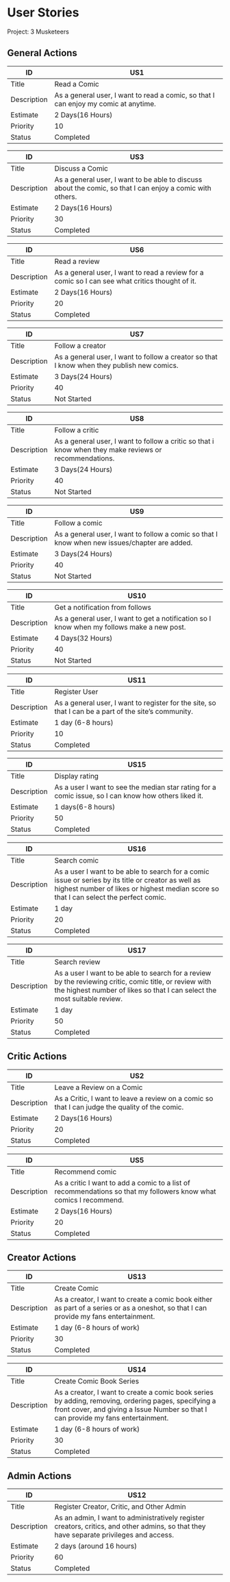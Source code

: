# User Stories

Project: 3 Musketeers

## General Actions

| ID          | US1 |
| ----------- | ----- |
| Title       | Read a Comic |
| Description | As a general user, I want to read a comic, so that I can enjoy my comic at anytime. |
| Estimate    | 2 Days(16 Hours) |
| Priority    | 10 |
| Status      | Completed |

| ID          | US3 |
| ----------- | ----- |
| Title       | Discuss a Comic|
| Description | As a general user, I want to be able to discuss about the comic, so that I can enjoy a comic with others. |
| Estimate    | 2 Days(16 Hours) |
| Priority    | 30 |
| Status      | Completed |

| ID          | US6 |
| ----------- | ----- |
| Title       | Read a review |
| Description | As a general user, I want to read a review for a comic so I can see what critics thought of it. |
| Estimate    | 2 Days(16 Hours) |
| Priority    | 20 |
| Status      | Completed |

| ID          | US7 |
| ----------- | ----- |
| Title       | Follow a creator |
| Description | As a general user, I want to follow a creator so that I know when they publish new comics. |
| Estimate    | 3 Days(24 Hours) |
| Priority    | 40 |
| Status      | Not Started |

| ID          | US8 |
| ----------- | ----- |
| Title       | Follow a critic |
| Description | As a general user, I want to follow a critic so that i know when they make reviews or recommendations. |
| Estimate    | 3 Days(24 Hours) |
| Priority    | 40 |
| Status      | Not Started |

| ID          | US9 |
| ----------- | ----- |
| Title       | Follow a comic |
| Description | As a general user, I want to follow a comic so that I know when new issues/chapter are added. |
| Estimate    | 3 Days(24 Hours) |
| Priority    | 40 |
| Status      | Not Started |

| ID          | US10 |
| ----------- | ----- |
| Title       | Get a notification from follows|
| Description | As a general user, I want to get a notification so I know when my follows make a new post. |
| Estimate    | 4 Days(32 Hours) |
| Priority    | 40 |
| Status      | Not Started |

|ID           | US11 |
|-------------|---------------|
| Title       | Register User |
| Description | As a general user, I want to register for the site, so that I can be a part of the site’s community. |
| Estimate    | 1 day (6-8 hours) |
| Priority    | 10 |
| Status      | Completed |

| ID          | US15 |
| ----------- | ----- |
| Title       | Display rating |
| Description | As a user I want to see the median star rating for a comic issue, so I can know how others liked it. |
| Estimate    | 1 days(6-8 hours) |
| Priority    | 50 |
| Status      | Completed |


| ID          | US16 |
| ----------- | ----- |
| Title       | Search comic |
| Description | As a user I want to be able to search for a comic issue or series by its title or creator as well as highest number of likes or highest median score so that I can select the perfect comic. |
| Estimate    | 1 day |
| Priority    | 20 |
| Status      | Completed |

| ID          | US17 |
| ----------- | ----- |
| Title       | Search review |
| Description | As a user I want to be able to search for a review by the reviewing critic, comic title, or review with the highest number of likes so that I can select the most suitable review. |
| Estimate    | 1 day |
| Priority    | 50 |
| Status      | Completed |


## Critic Actions

| ID          | US2 |
| ----------- | ----- |
| Title       | Leave a Review on a Comic |
| Description | As a Critic, I want to leave a review on a comic so that I can judge the quality of the comic. |
| Estimate    | 2 Days(16 Hours) |
| Priority    | 20 |
| Status      | Completed |

| ID          | US5 |
| ----------- | ----- |
| Title       | Recommend comic |
| Description | As a critic I want to add a comic to a list of recommendations so that my followers know what comics I recommend. |
| Estimate    | 2 Days(16 Hours) |
| Priority    | 20 |
| Status      | Completed |


## Creator Actions

|ID           | US13 |
|-------------|---------------|
| Title       | Create Comic |
| Description | As a creator, I want to create a comic book either as part of a series or as a oneshot, so that I can provide my fans entertainment. |
| Estimate    | 1 day (6-8 hours of work) |
| Priority    | 30 |
| Status      | Completed |

|ID           | US14
|-------------|---------------|
| Title       | Create Comic Book Series |
| Description | As a creator, I want to create a comic book series by adding, removing, ordering pages, specifying a front cover, and giving a Issue Number so that I can provide my fans entertainment. |
| Estimate    | 1 day (6-8 hours of work) |
| Priority    | 30 |
| Status      | Completed |


## Admin Actions

|ID           | US12
|-------------|---------------|
| Title       | Register Creator, Critic, and Other Admin |
| Description | As an admin, I want to administratively register creators, critics, and other admins, so that they have separate privileges and access. |
| Estimate    | 2 days (around 16 hours) |
| Priority    | 60 |
| Status      | Completed |
